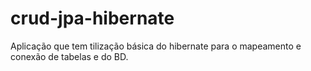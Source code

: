 # crud-jpa-hibernate
Aplicação que tem tilização básica do hibernate para o mapeamento e conexão de tabelas e do BD.
